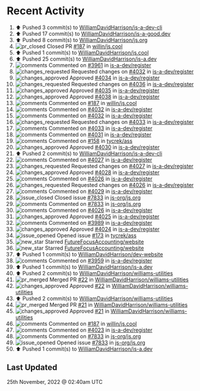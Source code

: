 # Recent Activity

<!--RECENT_ACTIVITY:start-->
1. ⬆️ Pushed 3 commit(s) to [WilliamDavidHarrison/is-a-dev-cli](https://github.com/WilliamDavidHarrison/is-a-dev-cli)
2. ⬆️ Pushed 17 commit(s) to [WilliamDavidHarrison/is-a-good.dev](https://github.com/WilliamDavidHarrison/is-a-good.dev)
3. ⬆️ Pushed 8 commit(s) to [WilliamDavidHarrison/js.org](https://github.com/WilliamDavidHarrison/js.org)
4. ![pr_closed](https://cdn.jsdelivr.net/gh/Readme-Workflows/Readme-Icons@main/icons/octicons/PullRequestClosed.svg) Closed PR [#187](https://github.com/willin/js.cool/pull/187) in [willin/js.cool](https://github.com/willin/js.cool)
5. ⬆️ Pushed 1 commit(s) to [WilliamDavidHarrison/js.cool](https://github.com/WilliamDavidHarrison/js.cool)
6. ⬆️ Pushed 25 commit(s) to [WilliamDavidHarrison/is-a.dev](https://github.com/WilliamDavidHarrison/is-a.dev)
7. ![comments](https://cdn.jsdelivr.net/gh/Readme-Workflows/Readme-Icons@main/icons/octicons/Comment.svg) Commented on [#3961](https://github.com/is-a-dev/register/pull/3961#issuecomment-1326871005) in [is-a-dev/register](https://github.com/is-a-dev/register)
8. ![changes_requested](https://cdn.jsdelivr.net/gh/Readme-Workflows/Readme-Icons@main/icons/octicons/RequestedChanges.svg) Requested changes on [#4032](https://github.com/is-a-dev/register/pull/4032#pullrequestreview-1193680478) in [is-a-dev/register](https://github.com/is-a-dev/register)
9. ![changes_approved](https://cdn.jsdelivr.net/gh/Readme-Workflows/Readme-Icons@main/icons/octicons/ApprovedChanges.svg) Approved [#4034](https://github.com/is-a-dev/register/pull/4034#pullrequestreview-1193680213) in [is-a-dev/register](https://github.com/is-a-dev/register)
10. ![changes_requested](https://cdn.jsdelivr.net/gh/Readme-Workflows/Readme-Icons@main/icons/octicons/RequestedChanges.svg) Requested changes on [#4036](https://github.com/is-a-dev/register/pull/4036#pullrequestreview-1193679804) in [is-a-dev/register](https://github.com/is-a-dev/register)
11. ![changes_approved](https://cdn.jsdelivr.net/gh/Readme-Workflows/Readme-Icons@main/icons/octicons/ApprovedChanges.svg) Approved [#4035](https://github.com/is-a-dev/register/pull/4035#pullrequestreview-1193679562) in [is-a-dev/register](https://github.com/is-a-dev/register)
12. ![changes_approved](https://cdn.jsdelivr.net/gh/Readme-Workflows/Readme-Icons@main/icons/octicons/ApprovedChanges.svg) Approved [#4038](https://github.com/is-a-dev/register/pull/4038#pullrequestreview-1193679230) in [is-a-dev/register](https://github.com/is-a-dev/register)
13. ![comments](https://cdn.jsdelivr.net/gh/Readme-Workflows/Readme-Icons@main/icons/octicons/Comment.svg) Commented on [#187](https://github.com/willin/js.cool/pull/187#issuecomment-1326314812) in [willin/js.cool](https://github.com/willin/js.cool)
14. ![comments](https://cdn.jsdelivr.net/gh/Readme-Workflows/Readme-Icons@main/icons/octicons/Comment.svg) Commented on [#4032](https://github.com/is-a-dev/register/pull/4032#discussion_r1031203906) in [is-a-dev/register](https://github.com/is-a-dev/register)
15. ![comments](https://cdn.jsdelivr.net/gh/Readme-Workflows/Readme-Icons@main/icons/octicons/Comment.svg) Commented on [#4032](https://github.com/is-a-dev/register/pull/4032#discussion_r1031204044) in [is-a-dev/register](https://github.com/is-a-dev/register)
16. ![changes_requested](https://cdn.jsdelivr.net/gh/Readme-Workflows/Readme-Icons@main/icons/octicons/RequestedChanges.svg) Requested changes on [#4033](https://github.com/is-a-dev/register/pull/4033#pullrequestreview-1192645573) in [is-a-dev/register](https://github.com/is-a-dev/register)
17. ![comments](https://cdn.jsdelivr.net/gh/Readme-Workflows/Readme-Icons@main/icons/octicons/Comment.svg) Commented on [#4033](https://github.com/is-a-dev/register/pull/4033#discussion_r1031142720) in [is-a-dev/register](https://github.com/is-a-dev/register)
18. ![comments](https://cdn.jsdelivr.net/gh/Readme-Workflows/Readme-Icons@main/icons/octicons/Comment.svg) Commented on [#4031](https://github.com/is-a-dev/register/issues/4031#issuecomment-1326034141) in [is-a-dev/register](https://github.com/is-a-dev/register)
19. ![comments](https://cdn.jsdelivr.net/gh/Readme-Workflows/Readme-Icons@main/icons/octicons/Comment.svg) Commented on [#158](https://github.com/tycrek/ass/issues/158#issuecomment-1325882619) in [tycrek/ass](https://github.com/tycrek/ass)
20. ![changes_approved](https://cdn.jsdelivr.net/gh/Readme-Workflows/Readme-Icons@main/icons/octicons/ApprovedChanges.svg) Approved [#4030](https://github.com/is-a-dev/register/pull/4030#pullrequestreview-1192456305) in [is-a-dev/register](https://github.com/is-a-dev/register)
21. ⬆️ Pushed 2 commit(s) to [WilliamDavidHarrison/is-a-dev-cli](https://github.com/WilliamDavidHarrison/is-a-dev-cli)
22. ![comments](https://cdn.jsdelivr.net/gh/Readme-Workflows/Readme-Icons@main/icons/octicons/Comment.svg) Commented on [#4027](https://github.com/is-a-dev/register/pull/4027#discussion_r1030900798) in [is-a-dev/register](https://github.com/is-a-dev/register)
23. ![changes_requested](https://cdn.jsdelivr.net/gh/Readme-Workflows/Readme-Icons@main/icons/octicons/RequestedChanges.svg) Requested changes on [#4027](https://github.com/is-a-dev/register/pull/4027#pullrequestreview-1192307101) in [is-a-dev/register](https://github.com/is-a-dev/register)
24. ![changes_approved](https://cdn.jsdelivr.net/gh/Readme-Workflows/Readme-Icons@main/icons/octicons/ApprovedChanges.svg) Approved [#4028](https://github.com/is-a-dev/register/pull/4028#pullrequestreview-1192306796) in [is-a-dev/register](https://github.com/is-a-dev/register)
25. ![comments](https://cdn.jsdelivr.net/gh/Readme-Workflows/Readme-Icons@main/icons/octicons/Comment.svg) Commented on [#4026](https://github.com/is-a-dev/register/pull/4026#discussion_r1030900073) in [is-a-dev/register](https://github.com/is-a-dev/register)
26. ![changes_requested](https://cdn.jsdelivr.net/gh/Readme-Workflows/Readme-Icons@main/icons/octicons/RequestedChanges.svg) Requested changes on [#4026](https://github.com/is-a-dev/register/pull/4026#pullrequestreview-1192306100) in [is-a-dev/register](https://github.com/is-a-dev/register)
27. ![comments](https://cdn.jsdelivr.net/gh/Readme-Workflows/Readme-Icons@main/icons/octicons/Comment.svg) Commented on [#4029](https://github.com/is-a-dev/register/issues/4029#issuecomment-1325707550) in [is-a-dev/register](https://github.com/is-a-dev/register)
28. ![issue_closed](https://cdn.jsdelivr.net/gh/Readme-Workflows/Readme-Icons@main/icons/octicons/IssueClosed.svg) Closed issue [#7833](https://github.com/js-org/js.org/issues/7833) in [js-org/js.org](https://github.com/js-org/js.org)
29. ![comments](https://cdn.jsdelivr.net/gh/Readme-Workflows/Readme-Icons@main/icons/octicons/Comment.svg) Commented on [#7833](https://github.com/js-org/js.org/issues/7833#issuecomment-1325706879) in [js-org/js.org](https://github.com/js-org/js.org)
30. ![comments](https://cdn.jsdelivr.net/gh/Readme-Workflows/Readme-Icons@main/icons/octicons/Comment.svg) Commented on [#4026](https://github.com/is-a-dev/register/pull/4026#discussion_r1030392076) in [is-a-dev/register](https://github.com/is-a-dev/register)
31. ![changes_approved](https://cdn.jsdelivr.net/gh/Readme-Workflows/Readme-Icons@main/icons/octicons/ApprovedChanges.svg) Approved [#4025](https://github.com/is-a-dev/register/pull/4025#pullrequestreview-1191571528) in [is-a-dev/register](https://github.com/is-a-dev/register)
32. ![comments](https://cdn.jsdelivr.net/gh/Readme-Workflows/Readme-Icons@main/icons/octicons/Comment.svg) Commented on [#3989](https://github.com/is-a-dev/register/pull/3989#issuecomment-1324996215) in [is-a-dev/register](https://github.com/is-a-dev/register)
33. ![changes_approved](https://cdn.jsdelivr.net/gh/Readme-Workflows/Readme-Icons@main/icons/octicons/ApprovedChanges.svg) Approved [#4024](https://github.com/is-a-dev/register/pull/4024#pullrequestreview-1191304098) in [is-a-dev/register](https://github.com/is-a-dev/register)
34. ![issue_opened](https://cdn.jsdelivr.net/gh/Readme-Workflows/Readme-Icons@main/icons/octicons/IssueOpened.svg) Opened issue [#173](https://github.com/tycrek/ass/issues/173) in [tycrek/ass](https://github.com/tycrek/ass)
35. ![new_star](https://cdn.jsdelivr.net/gh/Readme-Workflows/Readme-Icons@main/icons/octicons/StarredRepositoryYellow.svg) Starred [FutureFocusAccounting/website](https://github.com/FutureFocusAccounting/website)
36. ![new_star](https://cdn.jsdelivr.net/gh/Readme-Workflows/Readme-Icons@main/icons/octicons/StarredRepositoryYellow.svg) Starred [FutureFocusAccounting/website](https://github.com/FutureFocusAccounting/website)
37. ⬆️ Pushed 1 commit(s) to [WilliamDavidHarrison/dev-website](https://github.com/WilliamDavidHarrison/dev-website)
38. ![comments](https://cdn.jsdelivr.net/gh/Readme-Workflows/Readme-Icons@main/icons/octicons/Comment.svg) Commented on [#3959](https://github.com/is-a-dev/register/pull/3959#issuecomment-1324667370) in [is-a-dev/register](https://github.com/is-a-dev/register)
39. ⬆️ Pushed 1 commit(s) to [WilliamDavidHarrison/is-a.dev](https://github.com/WilliamDavidHarrison/is-a.dev)
40. ⬆️ Pushed 2 commit(s) to [WilliamDavidHarrison/williams-utilities](https://github.com/WilliamDavidHarrison/williams-utilities)
41. ![pr_merged](https://cdn.jsdelivr.net/gh/Readme-Workflows/Readme-Icons@main/icons/octicons/PullRequestMerged.svg) Merged PR [#22](https://github.com/WilliamDavidHarrison/williams-utilities/pull/22) in [WilliamDavidHarrison/williams-utilities](https://github.com/WilliamDavidHarrison/williams-utilities)
42. ![changes_approved](https://cdn.jsdelivr.net/gh/Readme-Workflows/Readme-Icons@main/icons/octicons/ApprovedChanges.svg) Approved [#22](https://github.com/WilliamDavidHarrison/williams-utilities/pull/22#pullrequestreview-1191168869) in [WilliamDavidHarrison/williams-utilities](https://github.com/WilliamDavidHarrison/williams-utilities)
43. ⬆️ Pushed 2 commit(s) to [WilliamDavidHarrison/williams-utilities](https://github.com/WilliamDavidHarrison/williams-utilities)
44. ![pr_merged](https://cdn.jsdelivr.net/gh/Readme-Workflows/Readme-Icons@main/icons/octicons/PullRequestMerged.svg) Merged PR [#21](https://github.com/WilliamDavidHarrison/williams-utilities/pull/21) in [WilliamDavidHarrison/williams-utilities](https://github.com/WilliamDavidHarrison/williams-utilities)
45. ![changes_approved](https://cdn.jsdelivr.net/gh/Readme-Workflows/Readme-Icons@main/icons/octicons/ApprovedChanges.svg) Approved [#21](https://github.com/WilliamDavidHarrison/williams-utilities/pull/21#pullrequestreview-1191168381) in [WilliamDavidHarrison/williams-utilities](https://github.com/WilliamDavidHarrison/williams-utilities)
46. ![comments](https://cdn.jsdelivr.net/gh/Readme-Workflows/Readme-Icons@main/icons/octicons/Comment.svg) Commented on [#187](https://github.com/willin/js.cool/pull/187#issuecomment-1324664090) in [willin/js.cool](https://github.com/willin/js.cool)
47. ![comments](https://cdn.jsdelivr.net/gh/Readme-Workflows/Readme-Icons@main/icons/octicons/Comment.svg) Commented on [#4023](https://github.com/is-a-dev/register/pull/4023#issuecomment-1324538881) in [is-a-dev/register](https://github.com/is-a-dev/register)
48. ![comments](https://cdn.jsdelivr.net/gh/Readme-Workflows/Readme-Icons@main/icons/octicons/Comment.svg) Commented on [#7833](https://github.com/js-org/js.org/issues/7833#issuecomment-1324522111) in [js-org/js.org](https://github.com/js-org/js.org)
49. ![issue_opened](https://cdn.jsdelivr.net/gh/Readme-Workflows/Readme-Icons@main/icons/octicons/IssueOpened.svg) Opened issue [#7833](https://github.com/js-org/js.org/issues/7833) in [js-org/js.org](https://github.com/js-org/js.org)
50. ⬆️ Pushed 1 commit(s) to [WilliamDavidHarrison/is-a.dev](https://github.com/WilliamDavidHarrison/is-a.dev)
<!--RECENT_ACTIVITY:end-->

## Last Updated
<!--RECENT_ACTIVITY:last_update-->
25th November, 2022 @ 02:40am UTC
<!--RECENT_ACTIVITY:last_update_end-->
